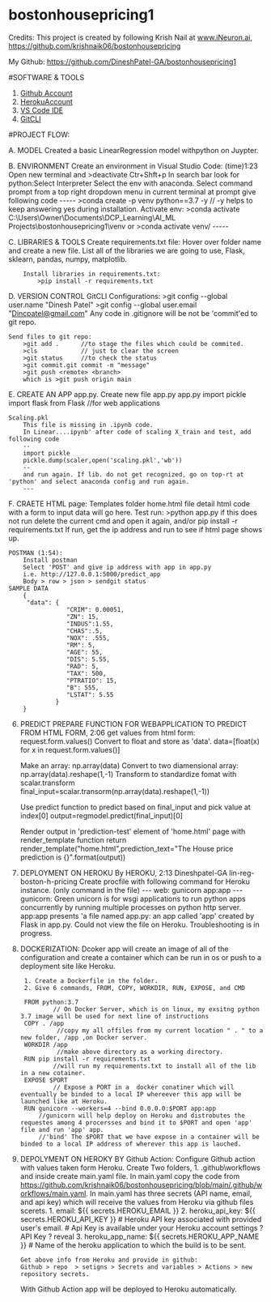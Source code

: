 # bostonhousepricing1
Credits:    This project is created by following 
            Krish Nail at www.iNeuron.ai, https://github.com/krishnaik06/bostonhousepricing

My Github: https://github.com/DineshPatel-GA/bostonhousepricing1

#SOFTWARE & TOOLS
1. [Github Account](https://github.com)
2. [HerokuAccount](https://www.heroku.com)
3. [VS Code IDE](https://code.visualstudio.com)
4. [GitCLI](https://git-scm.com/download/win)

#PROJECT FLOW:

A. MODEL
    Created a basic LinearRegression model withpython on Juypter.

B. ENVIRONMENT
    Create an environment in Visual Studio Code: (time)1:23
        Open new terminal and >deactivate
        Ctr+Shft+p
            In search bar look for python:Select Interpreter
                Select the env with anaconda.
        Select command prompt from a top right dropdown menu in current terminal
        at prompt give following code
        -----
        >conda create -p venv python==3.7 -y  // -y helps to keep answering yes during installation.
        Activate env:
        >conda activate C:\Users\Owner\Documents\DCP_Learning\AI_ML Projects\bostonhousepricing1\venv
        or
        >conda activate venv/
        -----

C. LIBRARIES & TOOLS
    Create requirements.txt file:
        Hover over folder name and create a new file.
        List all of the libraries we are going to use, Flask, sklearn, pandas, numpy, matplotlib. 
        
        Install libraries in requirements.txt:
            >pip install -r requirements.txt

D. VERSION CONTROL
    GitCLI Configurations:
        >git config --global user.name "Dinesh Patel"
        >git config --global user.email "Dincpatel@gmail.com"
    Any code in .gitignore will be not be 'commit'ed to git repo.

    Send files to git repo:
        >git add .      //to stage the files which could be commited.
        >cls            // just to clear the screen
        >git status     //to check the status
        >git commit.git commit -m "message"
        >git push <remote> <branch> 
        which is >git push origin main

E. CREATE AN APP
        app.py. Create new file app.py
        app.py
            import pickle
            import flask from Flask //for web applications

    Scaling.pkl
        This file is missing in .ipynb code.
        In Linear....ipynb' after code of scaling X_train and test, add following code
        --
        import pickle
        pickle.dump(scaler,open('scaling.pkl','wb'))
        --
        and run again. If lib. do not get recognized, go on top-rt at 'python' and select anaconda config and run again.
        ---
F. CRAETE HTML page:
        Templates folder
            home.html file detail html code with a form to input data will go here.
        Test run:
            >python app.py
            if this does not run delete the current cmd and open it again, and/or pip install -r requirements.txt
            If run, get the ip address and run to see if html page shows up.

    POSTMAN (1:54):
        Install postman
        Select 'POST' and give ip address with app in app.py
        i.e. http://127.0.0.1:5000/predict_app
        Body > row > json > sendgit status
    SAMPLE DATA
        {
         "data": {
                    "CRIM": 0.00051,
                    "ZN": 15,
                    "INDUS":1.55,
                    "CHAS":.5,
                    "NOX": .555,
                    "RM": 5,
                    "AGE": 55,
                    "DIS": 5.55,
                    "RAD": 5,
                    "TAX": 500,
                    "PTRATIO": 15,
                    "B": 555,
                    "LSTAT": 5.55
                 }
        }

6. PREDICT
   PREPARE FUNCTION FOR WEBAPPLICATION TO PREDICT FROM HTML FORM, 2:06
    get values from html form: request.form.values()
    Convert to float and store as 'data'.
    data=[float(x) for x in request.form.values()]

    Make an array: np.array(data)
    Convert to two diamensional array: np.array(data).reshape(1,-1)
    Transform to standardize fomat with scalar.transform
    final_input=scalar.transorm(np.array(data).reshape(1,-1))

    Use predict function to predict based on final_input and pick value at index[0]
        output=regmodel.predict(final_input)[0]

    Render output in 'prediction-test' element of 'home.html' page with render_template function
        return render_template("home.html",prediction_text="The House price prediction is {}".format(output))

7. DEPLOYMENT ON HEROKU
    By HEROKU, 2:13
        Dineshpatel-GA
        lin-reg-boston-h-pricing
        Create procfile with following command for Heroku instance. (only command in the file) 
        ---
            web: gunicorn app:app
        ---
        gunicorn: Green unicorn is for wsgi applications to run python apps concurrently by running multiple processes on python http server.
        app:app presents 'a file named app.py: an app called 'app' created by Flask in app.py.
    Could not view the file on Heroku. Troubleshooting is in progress.

8. DOCKERIZATION:
        Dcoker app will create an image of all of the configuration and create a container which can be run in os or push to a deployment site like Heroku.
        
        1. Create a Dockerfile in the folder.
        2. Give 6 commands, FROM, COPY, WORKDIR, RUN, EXPOSE, and CMD

        FROM python:3.7 
                // On Docker Server, which is on linux, my exsitng python 3.7 image will be used for next line of instructions
        COPY . /app    
                 //copy my all offiles from my current location " . " to a new folder, /app ,on Docker server. 
        WORKDIR /app       
                 //make above directory as a working directory.
        RUN pip install -r requirements.txt     
                //will run my requirements.txt to install all of the lib in a new cotainer.
        EXPOSE $PORT                            
                // Expose a PORT in a  docker conatiner which will eventually be binded to a local IP whereever this app will be launched like at Heroku.
        RUN gunicorn --workers=4 --bind 0.0.0.0:$PORT app:app   
            //gunicorn will help deploy on Heroku and distrobutes the requestes among 4 procersses and bind it to $PORT and open 'app' file and run 'app' app.
            //'bind' The $PORT that we have expose in a container will be binded to a local IP address of wherever this app is lauched.

9.  DEPOLYMENT ON HEROKY BY Github Action:
        Configure Github action with values taken form Heroku.
        Create Two folders, 1. .github\workflows and inside create main.yaml file.
        In main.yaml copy the code from 
            https://github.com/krishnaik06/bostonhousepricing/blob/main/.github/workflows/main.yaml.
        In main.yaml has three secrets (API name, email, and api key) which will receive the values from Heroku via github files scerets.
         1.  email: ${{ secrets.HEROKU_EMAIL }}
         2.  heroku_api_key: ${{ secrets.HEROKU_API_KEY }}
                # Heroku API key associated with provided user's email.
                # Api Key is available under your Heroku account settings ? API Key ? reveal
        3.   heroku_app_name: ${{ secrets.HEROKU_APP_NAME }}
                # Name of the heroku application to which the build is to be sent.
          
        Get above info from Heroku and provide in github:
        Github > repo  > setigns > Secrets and variables > Actions > new repository secrets.
       
    With Github Action app will be deployed to Heroku automatically.
            




